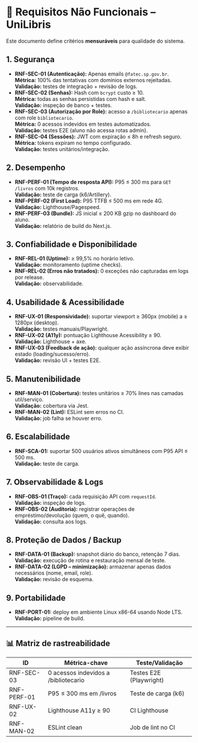 # 📐 Requisitos Não Funcionais – UniLibris

Este documento define critérios **mensuráveis** para qualidade do sistema.

## 1. Segurança
- **RNF-SEC-01 (Autenticação):** Apenas emails `@fatec.sp.gov.br`.  
  **Métrica:** 100% das tentativas com domínios externos rejeitadas.  
  **Validação:** testes de integração + revisão de logs.
- **RNF-SEC-02 (Senhas):** Hash com `bcrypt` custo ≥ 10.  
  **Métrica:** todas as senhas persistidas com hash e salt.  
  **Validação:** inspeção de banco + testes.
- **RNF-SEC-03 (Autorização por Role):** acesso a `/bibliotecario` apenas com role `bibliotecario`.  
  **Métrica:** 0 acessos indevidos em testes automatizados.  
  **Validação:** testes E2E (aluno não acessa rotas admin).
- **RNF-SEC-04 (Sessões):** JWT com expiração ≤ 8h e refresh seguro.  
  **Métrica:** tokens expiram no tempo configurado.  
  **Validação:** testes unitários/integração.

## 2. Desempenho
- **RNF-PERF-01 (Tempo de resposta API):** P95 ≤ 300 ms para `GET /livros` com 10k registros.  
  **Validação:** teste de carga (k6/Artillery).
- **RNF-PERF-02 (First Load):** P95 TTFB ≤ 500 ms em rede 4G.  
  **Validação:** Lighthouse/Pagespeed.
- **RNF-PERF-03 (Bundle):** JS inicial ≤ 200 KB gzip no dashboard do aluno.  
  **Validação:** relatório de build do Next.js.

## 3. Confiabilidade e Disponibilidade
- **RNF-REL-01 (Uptime):** ≥ 99,5% no horário letivo.  
  **Validação:** monitoramento (uptime checks).
- **RNF-REL-02 (Erros não tratados):** 0 exceções não capturadas em logs por release.  
  **Validação:** observabilidade.

## 4. Usabilidade & Acessibilidade
- **RNF-UX-01 (Responsividade):** suportar viewport ≥ 360px (mobile) a ≥ 1280px (desktop).  
  **Validação:** testes manuais/Playwright.
- **RNF-UX-02 (A11y):** pontuação Lighthouse Acessibility ≥ 90.  
  **Validação:** Lighthouse + axe.
- **RNF-UX-03 (Feedback de ação):** qualquer ação assíncrona deve exibir estado (loading/sucesso/erro).  
  **Validação:** revisão UI + testes E2E.

## 5. Manutenibilidade
- **RNF-MAN-01 (Cobertura):** testes unitários ≥ 70% lines nas camadas util/serviço.  
  **Validação:** cobertura via Jest.  
- **RNF-MAN-02 (Lint):** ESLint sem erros no CI.  
  **Validação:** job falha se houver erro.

## 6. Escalabilidade
- **RNF-SCA-01:** suportar 500 usuários ativos simultâneos com P95 API ≤ 500 ms.  
  **Validação:** teste de carga.

## 7. Observabilidade & Logs
- **RNF-OBS-01 (Traço):** cada requisição API com `requestId`.  
  **Validação:** inspeção de logs.
- **RNF-OBS-02 (Auditoria):** registrar operações de empréstimo/devolução (quem, o quê, quando).  
  **Validação:** consulta aos logs.

## 8. Proteção de Dados / Backup
- **RNF-DATA-01 (Backup):** snapshot diário do banco, retenção 7 dias.  
  **Validação:** execução de rotina e restauração mensal de teste.
- **RNF-DATA-02 (LGPD – minimização):** armazenar apenas dados necessários (nome, email, role).  
  **Validação:** revisão de esquema.

## 9. Portabilidade
- **RNF-PORT-01:** deploy em ambiente Linux x86-64 usando Node LTS.  
  **Validação:** pipeline de build.

---

## 📊 Matriz de rastreabilidade

| ID         | Métrica-chave                      | Teste/Validação             |
|------------|------------------------------------|-----------------------------|
| RNF-SEC-03 | 0 acessos indevidos a /bibliotecario | Testes E2E (Playwright)     |
| RNF-PERF-01| P95 ≤ 300 ms em /livros            | Teste de carga (k6)         |
| RNF-UX-02  | Lighthouse A11y ≥ 90               | CI Lighthouse               |
| RNF-MAN-02 | ESLint clean                       | Job de lint no CI           |

